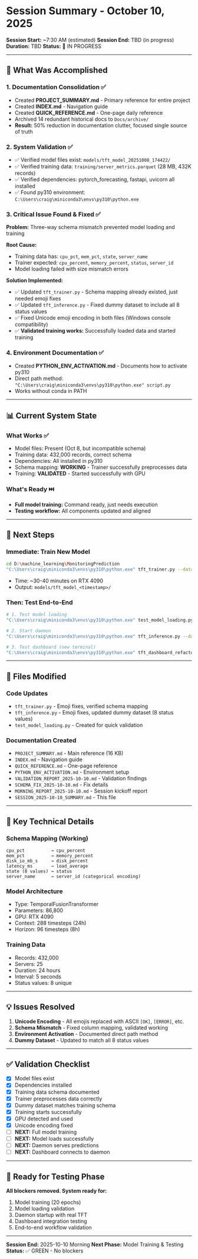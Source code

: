 # Session Summary - October 10, 2025

**Session Start:** ~7:30 AM (estimated)
**Session End:** TBD (in progress)
**Duration:** TBD
**Status:** 🔄 IN PROGRESS

---

## 🎯 What Was Accomplished

### 1. Documentation Consolidation ✅
- Created **PROJECT_SUMMARY.md** - Primary reference for entire project
- Created **INDEX.md** - Navigation guide
- Created **QUICK_REFERENCE.md** - One-page daily reference
- Archived 14 redundant historical docs to `Docs/archive/`
- **Result:** 50% reduction in documentation clutter, focused single source of truth

### 2. System Validation ✅
- ✅ Verified model files exist: `models/tft_model_20251008_174422/`
- ✅ Verified training data: `training/server_metrics.parquet` (28 MB, 432K records)
- ✅ Verified dependencies: pytorch_forecasting, fastapi, uvicorn all installed
- ✅ Found py310 environment: `C:\Users\craig\miniconda3\envs\py310\python.exe`

### 3. Critical Issue Found & Fixed ✅
**Problem:** Three-way schema mismatch prevented model loading and training

**Root Cause:**
- Training data has: `cpu_pct`, `mem_pct`, `state`, `server_name`
- Trainer expected: `cpu_percent`, `memory_percent`, `status`, `server_id`
- Model loading failed with size mismatch errors

**Solution Implemented:**
- ✅ Updated `tft_trainer.py` - Schema mapping already existed, just needed emoji fixes
- ✅ Updated `tft_inference.py` - Fixed dummy dataset to include all 8 status values
- ✅ Fixed Unicode emoji encoding in both files (Windows console compatibility)
- ✅ **Validated training works:** Successfully loaded data and started training

### 4. Environment Documentation ✅
- Created **PYTHON_ENV_ACTIVATION.md** - Documents how to activate py310
- Direct path method: `"C:\Users\craig\miniconda3\envs\py310\python.exe" script.py`
- Works without conda in PATH

---

## 📊 Current System State

### What Works ✅
- Model files: Present (Oct 8, but incompatible schema)
- Training data: 432,000 records, correct schema
- Dependencies: All installed in py310
- Schema mapping: **WORKING** - Trainer successfully preprocesses data
- Training: **VALIDATED** - Started successfully with GPU

### What's Ready ⏭️
- **Full model training:** Command ready, just needs execution
- **Testing workflow:** All components updated and aligned

---

## 🚀 Next Steps

### Immediate: Train New Model
```bash
cd D:\machine_learning\MonitoringPrediction
"C:\Users\craig\miniconda3\envs\py310\python.exe" tft_trainer.py --dataset ./training/ --epochs 20
```
- Time: ~30-40 minutes on RTX 4090
- Output: `models/tft_model_<timestamp>/`

### Then: Test End-to-End
```bash
# 1. Test model loading
"C:\Users\craig\miniconda3\envs\py310\python.exe" test_model_loading.py

# 2. Start daemon
"C:\Users\craig\miniconda3\envs\py310\python.exe" tft_inference.py --daemon --port 8000

# 3. Test dashboard (new terminal)
"C:\Users\craig\miniconda3\envs\py310\python.exe" tft_dashboard_refactored.py training/server_metrics.parquet
```

---

## 📁 Files Modified

### Code Updates
- `tft_trainer.py` - Emoji fixes, verified schema mapping
- `tft_inference.py` - Emoji fixes, updated dummy dataset (8 status values)
- `test_model_loading.py` - Created for quick validation

### Documentation Created
- `PROJECT_SUMMARY.md` - Main reference (16 KB)
- `INDEX.md` - Navigation guide
- `QUICK_REFERENCE.md` - One-page reference
- `PYTHON_ENV_ACTIVATION.md` - Environment setup
- `VALIDATION_REPORT_2025-10-10.md` - Validation findings
- `SCHEMA_FIX_2025-10-10.md` - Fix details
- `MORNING_REPORT_2025-10-10.md` - Session kickoff report
- `SESSION_2025-10-10_SUMMARY.md` - This file

---

## 🔑 Key Technical Details

### Schema Mapping (Working)
```
cpu_pct          → cpu_percent
mem_pct          → memory_percent
disk_io_mb_s     → disk_percent
latency_ms       → load_average
state (8 values) → status
server_name      → server_id (categorical encoding)
```

### Model Architecture
- Type: TemporalFusionTransformer
- Parameters: 86,800
- GPU: RTX 4090
- Context: 288 timesteps (24h)
- Horizon: 96 timesteps (8h)

### Training Data
- Records: 432,000
- Servers: 25
- Duration: 24 hours
- Interval: 5 seconds
- Status values: 8 unique

---

## 💡 Issues Resolved

1. **Unicode Encoding** - All emojis replaced with ASCII `[OK]`, `[ERROR]`, etc.
2. **Schema Mismatch** - Fixed column mapping, validated working
3. **Environment Activation** - Documented direct path method
4. **Dummy Dataset** - Updated to match all 8 status values

---

## ✅ Validation Checklist

- [x] Model files exist
- [x] Dependencies installed
- [x] Training data schema documented
- [x] Trainer preprocesses data correctly
- [x] Dummy dataset matches training schema
- [x] Training starts successfully
- [x] GPU detected and used
- [x] Unicode encoding fixed
- [ ] **NEXT:** Full model training
- [ ] **NEXT:** Model loads successfully
- [ ] **NEXT:** Daemon serves predictions
- [ ] **NEXT:** Dashboard connects to daemon

---

## 🎯 Ready for Testing Phase

**All blockers removed. System ready for:**
1. Model training (20 epochs)
2. Model loading validation
3. Daemon startup with real TFT
4. Dashboard integration testing
5. End-to-end workflow validation

---

**Session End:** 2025-10-10 Morning
**Next Phase:** Model Training & Testing
**Status:** ✅ GREEN - No blockers
